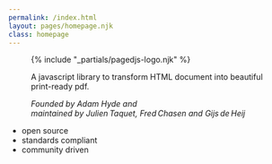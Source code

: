 ```yaml
---
permalink: /index.html
layout: pages/homepage.njk
class: homepage
---
```





<figure class="intro-logo">
{% include "_partials/pagedjs-logo.njk" %}
<figcaption>
<p class="baseline">A javascript library to transform HTML document into beautiful print-ready pdf.</p>

<p><em>Founded by Adam Hyde and<br> maintained by Julien Taquet, Fred Chasen and Gijs de Heij</em></p></figcaption>
</figure>



- open source
- standards compliant
- community driven 

